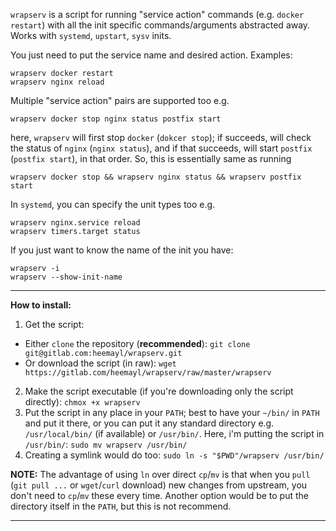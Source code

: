  `wrapserv` is a script for running "service action" commands (e.g. `docker restart`) with all the init specific commands/arguments abstracted away. Works with `systemd`, `upstart`, `sysv` inits.

You just need to put the service name and desired action. Examples:

```
wrapserv docker restart
wrapserv nginx reload
```

Multiple "service action" pairs are supported too e.g.

```
wrapserv docker stop nginx status postfix start
```
here, `wrapserv` will first stop `docker` (`dokcer stop`); if succeeds, will
check the status of `nginx` (`nginx status`), and if that succeeds, will start
`postfix` (`postfix start`), in that order. So, this is essentially same as
running
```
wrapserv docker stop && wrapserv nginx status && wrapserv postfix start
```
In `systemd`, you can specify the unit types too e.g.
```
wrapserv nginx.service reload
wrapserv timers.target status
```
If you just want to know the name of the init you have:

```
wrapserv -i
wrapserv --show-init-name
```
---

**How to install:**

1. Get the script:
 - Either `clone` the repository (**recommended**):
   ```git clone git@gitlab.com:heemayl/wrapserv.git```
 - Or download the script (in raw): ```wget https://gitlab.com/heemayl/wrapserv/raw/master/wrapserv```
2. Make the script executable (if you're downloading only the script directly): ```chmox +x wrapserv```
3. Put the script in any place in your `PATH`; best to have your `~/bin/` in `PATH` and put it there, or you can put it any standard directory e.g. `/usr/local/bin/` (if available) or `/usr/bin/`. Here, i'm putting the script in `/usr/bin/`: ```sudo mv wrapserv /usr/bin/```
4. Creating a symlink would do too: ```sudo ln -s "$PWD"/wrapserv /usr/bin/```

**NOTE:** The advantage of using `ln` over direct `cp`/`mv` is that when you `pull` (`git pull ...` or `wget`/`curl` download) new changes from upstream, you don't need to `cp`/`mv` these every time. Another option would be to put the directory itself in the `PATH`, but this is not recommend.

---
